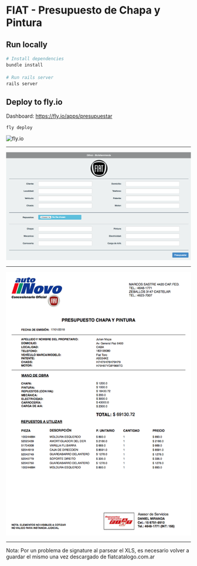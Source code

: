 # FIAT - Presupuesto de Chapa y Pintura

## Run locally

```bash
# Install dependencies
bundle install

# Run rails server
rails server
```

## Deploy to fly.io

Dashboard: https://fly.io/apps/presupuestar

```bsah
fly deploy
```

![fly.io](https://i.imgur.com/9y51Pt5.png)

---

![FIAT](public/images/form.png)

---

![FIAT](public/images/presupuesto_modelo.png)

---

Nota: Por un problema de signature al parsear el XLS, es necesario volver a guardar el mismo una vez descargado de fiatcatalogo.com.ar
